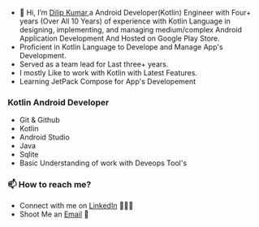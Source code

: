 - 👋 Hi, I’m [Dilip Kumar](www.linkedin.com/in/dilipkumar21),a Android Developer(Kotlin) Engineer with Four+ years (Over All 10 Years) of experience with Kotlin Language in designing, implementing, and managing medium/complex Android Application Development And Hosted on Google Play Store.
- Proficient in Kotlin Language to Develope and Manage App's Development.
- Served as a team lead for Last three+ years.
- I mostly Like to work with Kotlin with Latest Features.
- Learning JetPack Compose for App's Developement

### Kotlin Android Developer
- Git & Github
- Kotlin
- Android Studio
- Java
- Sqlite
- Basic Understanding of work with Deveops Tool's
  


### 📫 How to reach me?

 - Connect with me on [LinkedIn](https://www.linkedin.com/in/dilip-k-23535420/) 👨🏻‍💻
 - Shoot Me an [Email](mailto:dilip.web7@gmail.com) 💌

